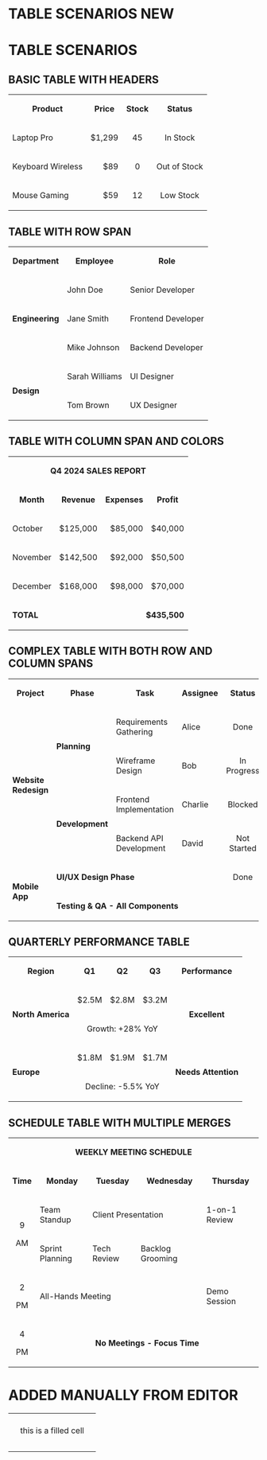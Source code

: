 # TABLE SCENARIOS NEW

# TABLE SCENARIOS

## BASIC TABLE WITH HEADERS

<table isTableHeaderOn="true" columnWidths="200,200,200,200">
  <tr>
    <td darkBackgroundColor="#1E40AF" align="center">
      <p><strong>Product</strong></p>
    </td>
    <td darkBackgroundColor="#1E40AF" align="center">
      <p><strong>Price</strong></p>
    </td>
    <td darkBackgroundColor="#1E40AF" align="center">
      <p><strong>Stock</strong></p>
    </td>
    <td darkBackgroundColor="#1E40AF" align="center">
      <p><strong>Status</strong></p>
    </td>
  </tr>
  <tr>
    <td darkBackgroundColor="#374151" align="left">
      <p>Laptop Pro</p>
    </td>
    <td darkBackgroundColor="#166534" align="right">
      <p>$1,299</p>
    </td>
    <td align="center">
      <p>45</p>
    </td>
    <td lightBackgroundColor="#22C55E" darkBackgroundColor="#14532D" align="center">
      <p>In Stock</p>
    </td>
  </tr>
  <tr>
    <td darkBackgroundColor="#374151" align="left">
      <p>Keyboard Wireless</p>
    </td>
    <td darkBackgroundColor="#991B1B" align="right">
      <p>$89</p>
    </td>
    <td align="center">
      <p>0</p>
    </td>
    <td lightBackgroundColor="#EF4444" darkBackgroundColor="#7F1D1D" align="center">
      <p>Out of Stock</p>
    </td>
  </tr>
  <tr>
    <td darkBackgroundColor="#374151" align="left">
      <p>Mouse Gaming</p>
    </td>
    <td darkBackgroundColor="#C2410C" align="right">
      <p>$59</p>
    </td>
    <td align="center">
      <p>12</p>
    </td>
    <td lightBackgroundColor="#F59E0B" darkBackgroundColor="#9A3412" align="center">
      <p>Low Stock</p>
    </td>
  </tr>
</table>

## TABLE WITH ROW SPAN

<table isTableHeaderOn="true" columnWidths="250,250,250">
  <tr>
    <td darkBackgroundColor="#1E3A8A" align="center">
      <p><strong>Department</strong></p>
    </td>
    <td darkBackgroundColor="#1E3A8A" align="center">
      <p><strong>Employee</strong></p>
    </td>
    <td darkBackgroundColor="#1E3A8A" align="center">
      <p><strong>Role</strong></p>
    </td>
  </tr>
  <tr>
    <td lightBackgroundColor="#3B82F6" darkBackgroundColor="#1E3A8A" align="left" rowSpan="3">
      <p><strong>Engineering</strong></p>
    </td>
    <td darkBackgroundColor="#1F2937" align="left">
      <p>John Doe</p>
    </td>
    <td darkBackgroundColor="#374151" align="left">
      <p>Senior Developer</p>
    </td>
  </tr>
  <tr>
    <td darkBackgroundColor="#1F2937" align="left">
      <p>Jane Smith</p>
    </td>
    <td darkBackgroundColor="#374151" align="left">
      <p>Frontend Developer</p>
    </td>
  </tr>
  <tr>
    <td darkBackgroundColor="#1F2937" align="left">
      <p>Mike Johnson</p>
    </td>
    <td darkBackgroundColor="#374151" align="left">
      <p>Backend Developer</p>
    </td>
  </tr>
  <tr>
    <td lightBackgroundColor="#8B5CF6" darkBackgroundColor="#6B21A8" align="left" rowSpan="2">
      <p><strong>Design</strong></p>
    </td>
    <td darkBackgroundColor="#581C87" align="left">
      <p>Sarah Williams</p>
    </td>
    <td darkBackgroundColor="#7C3AED" align="left">
      <p>UI Designer</p>
    </td>
  </tr>
  <tr>
    <td darkBackgroundColor="#581C87" align="left">
      <p>Tom Brown</p>
    </td>
    <td darkBackgroundColor="#7C3AED" align="left">
      <p>UX Designer</p>
    </td>
  </tr>
</table>

## TABLE WITH COLUMN SPAN AND COLORS

<table isTableHeaderOn="true" columnWidths="200,200,200,200">
  <tr>
    <td lightBackgroundColor="#10B981" darkBackgroundColor="#14532D" align="center" colSpan="4">
      <p><strong>Q4 2024 SALES REPORT</strong></p>
    </td>
  </tr>
  <tr>
    <td darkBackgroundColor="#1E40AF" align="center">
      <p><strong>Month</strong></p>
    </td>
    <td darkBackgroundColor="#1E40AF" align="center">
      <p><strong>Revenue</strong></p>
    </td>
    <td darkBackgroundColor="#1E40AF" align="center">
      <p><strong>Expenses</strong></p>
    </td>
    <td darkBackgroundColor="#1E40AF" align="center">
      <p><strong>Profit</strong></p>
    </td>
  </tr>
  <tr>
    <td darkBackgroundColor="#374151" align="left">
      <p>October</p>
    </td>
    <td lightBackgroundColor="#D1FAE5" darkBackgroundColor="#166534" align="right">
      <p>$125,000</p>
    </td>
    <td lightBackgroundColor="#FEE2E2" darkBackgroundColor="#991B1B" align="right">
      <p>$85,000</p>
    </td>
    <td lightBackgroundColor="#D1FAE5" darkBackgroundColor="#166534" align="right">
      <p>$40,000</p>
    </td>
  </tr>
  <tr>
    <td darkBackgroundColor="#374151" align="left">
      <p>November</p>
    </td>
    <td lightBackgroundColor="#D1FAE5" darkBackgroundColor="#166534" align="right">
      <p>$142,500</p>
    </td>
    <td lightBackgroundColor="#FEE2E2" darkBackgroundColor="#991B1B" align="right">
      <p>$92,000</p>
    </td>
    <td lightBackgroundColor="#D1FAE5" darkBackgroundColor="#166534" align="right">
      <p>$50,500</p>
    </td>
  </tr>
  <tr>
    <td darkBackgroundColor="#374151" align="left">
      <p>December</p>
    </td>
    <td lightBackgroundColor="#D1FAE5" darkBackgroundColor="#166534" align="right">
      <p>$168,000</p>
    </td>
    <td lightBackgroundColor="#FEE2E2" darkBackgroundColor="#991B1B" align="right">
      <p>$98,000</p>
    </td>
    <td lightBackgroundColor="#D1FAE5" darkBackgroundColor="#166534" align="right">
      <p>$70,000</p>
    </td>
  </tr>
  <tr>
    <td lightBackgroundColor="#FEF3C7" darkBackgroundColor="#C2410C" align="left">
      <p><strong>TOTAL</strong></p>
    </td>
    <td lightBackgroundColor="#FEF3C7" darkBackgroundColor="#C2410C" align="right" colSpan="3">
      <p><strong>$435,500</strong></p>
    </td>
  </tr>
</table>

## COMPLEX TABLE WITH BOTH ROW AND COLUMN SPANS

<table isTableHeaderOn="true" columnWidths="180,180,180,180,180">
  <tr>
    <td darkBackgroundColor="#1E3A8A" align="center">
      <p><strong>Project</strong></p>
    </td>
    <td darkBackgroundColor="#1E3A8A" align="center">
      <p><strong>Phase</strong></p>
    </td>
    <td darkBackgroundColor="#1E3A8A" align="center">
      <p><strong>Task</strong></p>
    </td>
    <td darkBackgroundColor="#1E3A8A" align="center">
      <p><strong>Assignee</strong></p>
    </td>
    <td darkBackgroundColor="#1E3A8A" align="center">
      <p><strong>Status</strong></p>
    </td>
  </tr>
  <tr>
    <td lightBackgroundColor="#60A5FA" darkBackgroundColor="#1E3A8A" align="left" rowSpan="4">
      <p><strong>Website Redesign</strong></p>
    </td>
    <td lightBackgroundColor="#A78BFA" darkBackgroundColor="#6B21A8" align="left" rowSpan="2">
      <p><strong>Planning</strong></p>
    </td>
    <td darkBackgroundColor="#374151" align="left">
      <p>Requirements Gathering</p>
    </td>
    <td darkBackgroundColor="#1F2937" align="left">
      <p>Alice</p>
    </td>
    <td lightBackgroundColor="#22C55E" darkBackgroundColor="#14532D" align="center">
      <p>Done</p>
    </td>
  </tr>
  <tr>
    <td darkBackgroundColor="#374151" align="left">
      <p>Wireframe Design</p>
    </td>
    <td darkBackgroundColor="#1F2937" align="left">
      <p>Bob</p>
    </td>
    <td lightBackgroundColor="#F59E0B" darkBackgroundColor="#9A3412" align="center">
      <p>In Progress</p>
    </td>
  </tr>
  <tr>
    <td lightBackgroundColor="#34D399" darkBackgroundColor="#14532D" align="left" rowSpan="2">
      <p><strong>Development</strong></p>
    </td>
    <td darkBackgroundColor="#374151" align="left">
      <p>Frontend Implementation</p>
    </td>
    <td darkBackgroundColor="#1F2937" align="left">
      <p>Charlie</p>
    </td>
    <td lightBackgroundColor="#EF4444" darkBackgroundColor="#7F1D1D" align="center">
      <p>Blocked</p>
    </td>
  </tr>
  <tr>
    <td darkBackgroundColor="#374151" align="left">
      <p>Backend API Development</p>
    </td>
    <td darkBackgroundColor="#1F2937" align="left">
      <p>David</p>
    </td>
    <td lightBackgroundColor="#3B82F6" darkBackgroundColor="#1E40AF" align="center">
      <p>Not Started</p>
    </td>
  </tr>
  <tr>
    <td lightBackgroundColor="#F472B6" darkBackgroundColor="#9F1239" align="left" rowSpan="2">
      <p><strong>Mobile App</strong></p>
    </td>
    <td lightBackgroundColor="#FCD34D" darkBackgroundColor="#C2410C" align="left" colSpan="3">
      <p><strong>UI/UX Design Phase</strong></p>
    </td>
    <td lightBackgroundColor="#22C55E" darkBackgroundColor="#14532D" align="center">
      <p>Done</p>
    </td>
  </tr>
  <tr>
    <td lightBackgroundColor="#FB7185" darkBackgroundColor="#9F1239" align="left" colSpan="4">
      <p><strong>Testing &#x26; QA - All Components</strong></p>
    </td>
  </tr>
</table>

## QUARTERLY PERFORMANCE TABLE

<table isTableHeaderOn="true" columnWidths="150,150,150,150,200">
  <tr>
    <td darkBackgroundColor="#1E40AF" align="center">
      <p><strong>Region</strong></p>
    </td>
    <td darkBackgroundColor="#1E40AF" align="center">
      <p><strong>Q1</strong></p>
    </td>
    <td darkBackgroundColor="#1E40AF" align="center">
      <p><strong>Q2</strong></p>
    </td>
    <td darkBackgroundColor="#1E40AF" align="center">
      <p><strong>Q3</strong></p>
    </td>
    <td darkBackgroundColor="#1E40AF" align="center">
      <p><strong>Performance</strong></p>
    </td>
  </tr>
  <tr>
    <td lightBackgroundColor="#6366F1" darkBackgroundColor="#1E3A8A" align="left" rowSpan="2">
      <p><strong>North America</strong></p>
    </td>
    <td lightBackgroundColor="#FEF3C7" darkBackgroundColor="#C2410C" align="right">
      <p>$2.5M</p>
    </td>
    <td lightBackgroundColor="#FEF3C7" darkBackgroundColor="#C2410C" align="right">
      <p>$2.8M</p>
    </td>
    <td lightBackgroundColor="#D1FAE5" darkBackgroundColor="#166534" align="right">
      <p>$3.2M</p>
    </td>
    <td lightBackgroundColor="#22C55E" darkBackgroundColor="#14532D" align="center" rowSpan="2">
      <p><strong>Excellent</strong></p>
    </td>
  </tr>
  <tr>
    <td lightBackgroundColor="#E0E7FF" darkBackgroundColor="#3730A3" align="center" colSpan="3">
      <p>Growth: +28% YoY</p>
    </td>
  </tr>
  <tr>
    <td lightBackgroundColor="#8B5CF6" darkBackgroundColor="#6B21A8" align="left" rowSpan="2">
      <p><strong>Europe</strong></p>
    </td>
    <td lightBackgroundColor="#FEF3C7" darkBackgroundColor="#C2410C" align="right">
      <p>$1.8M</p>
    </td>
    <td lightBackgroundColor="#FEF3C7" darkBackgroundColor="#C2410C" align="right">
      <p>$1.9M</p>
    </td>
    <td lightBackgroundColor="#FEE2E2" darkBackgroundColor="#991B1B" align="right">
      <p>$1.7M</p>
    </td>
    <td lightBackgroundColor="#F59E0B" darkBackgroundColor="#9A3412" align="center" rowSpan="2">
      <p><strong>Needs Attention</strong></p>
    </td>
  </tr>
  <tr>
    <td lightBackgroundColor="#FEE2E2" darkBackgroundColor="#7F1D1D" align="center" colSpan="3">
      <p>Decline: -5.5% YoY</p>
    </td>
  </tr>
</table>

## SCHEDULE TABLE WITH MULTIPLE MERGES

<table isTableHeaderOn="true" columnWidths="200,150,150,150,150">
  <tr>
    <td lightBackgroundColor="#0EA5E9" darkBackgroundColor="#0C4A6E" align="center" colSpan="5">
      <p><strong>WEEKLY MEETING SCHEDULE</strong></p>
    </td>
  </tr>
  <tr>
    <td darkBackgroundColor="#1E40AF" align="center">
      <p><strong>Time</strong></p>
    </td>
    <td darkBackgroundColor="#1E40AF" align="center">
      <p><strong>Monday</strong></p>
    </td>
    <td darkBackgroundColor="#1E40AF" align="center">
      <p><strong>Tuesday</strong></p>
    </td>
    <td darkBackgroundColor="#1E40AF" align="center">
      <p><strong>Wednesday</strong></p>
    </td>
    <td darkBackgroundColor="#1E40AF" align="center">
      <p><strong>Thursday</strong></p>
    </td>
  </tr>
  <tr>
    <td lightBackgroundColor="#F3F4F6" darkBackgroundColor="#374151" align="center" rowSpan="2">
      <p>9</p><div></div> AM<p></p>
    </td>
    <td lightBackgroundColor="#DBEAFE" darkBackgroundColor="#1E40AF" align="left">
      <p>Team Standup</p>
    </td>
    <td lightBackgroundColor="#D1FAE5" darkBackgroundColor="#14532D" align="left" colSpan="2">
      <p>Client Presentation</p>
    </td>
    <td lightBackgroundColor="#FCE7F3" darkBackgroundColor="#9F1239" align="left">
      <p>1-on-1 Review</p>
    </td>
  </tr>
  <tr>
    <td lightBackgroundColor="#FEF3C7" darkBackgroundColor="#C2410C" align="left">
      <p>Sprint Planning</p>
    </td>
    <td lightBackgroundColor="#E0E7FF" darkBackgroundColor="#3730A3" align="left">
      <p>Tech Review</p>
    </td>
    <td lightBackgroundColor="#FEF3C7" darkBackgroundColor="#C2410C" align="left">
      <p>Backlog Grooming</p>
    </td>
    <td lightBackgroundColor="#F9FAFB" darkBackgroundColor="#1F2937" align="left">
      <p> </p>
    </td>
  </tr>
  <tr>
    <td lightBackgroundColor="#F3F4F6" darkBackgroundColor="#374151" align="center">
      <p>2</p><div></div> PM<p></p>
    </td>
    <td lightBackgroundColor="#FEE2E2" darkBackgroundColor="#991B1B" align="left" colSpan="3">
      <p>All-Hands Meeting</p>
    </td>
    <td lightBackgroundColor="#FCD34D" darkBackgroundColor="#9A3412" align="left">
      <p>Demo Session</p>
    </td>
  </tr>
  <tr>
    <td lightBackgroundColor="#F3F4F6" darkBackgroundColor="#374151" align="center">
      <p>4</p><div></div> PM<p></p>
    </td>
    <td lightBackgroundColor="#ECFDF5" darkBackgroundColor="#14532D" align="center" colSpan="4">
      <p><strong>No Meetings - Focus Time</strong></p>
    </td>
  </tr>
</table>

# ADDED MANUALLY FROM EDITOR

<table isTableHeaderOn="true" columnWidths="220,220,221">
  <tr>
    <td darkBackgroundColor="#B91C1C" lightBackgroundColor="#EF4444">
    </td>
    <td>
    </td>
    <td>
    </td>
  </tr>
  <tr>
    <td>
    </td>
    <td>
      <p>this is a filled cell</p>
    </td>
    <td lightBackgroundColor="#A5F3FC">
    </td>
  </tr>
  <tr>
    <td lightBackgroundColor="#C2410C">
    </td>
    <td darkBackgroundColor="#14B8A6" lightBackgroundColor="#14B8A6">
    </td>
    <td darkBackgroundColor="#BBF7D0">
    </td>
  </tr>
  <tr>
    <td>
    </td>
    <td>
    </td>
    <td>
    </td>
  </tr>
</table>



